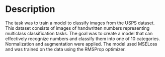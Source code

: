 # Description
The task was to train a model to classify images from the USPS dataset. This dataset consists of images of handwritten numbers representing multiclass classification tasks. The goal was to create a model that can effectively recognize numbers and classify them into one of 10 categories. Normalization and augmentation were applied. The model used MSELoss and was trained on the data using the RMSProp optimizer.
